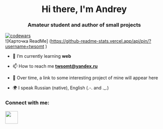 <h1 align="center">Hi there, I'm Andrey </h1>
<h3 align="center">Amateur student and author of small projects</h3>

[![codewars](https://www.codewars.com/users/twsomt_01/badges/small)](https://www.codewars.com/users/twsomt_01)  
![Карточка ReadMe] (https://github-readme-stats.vercel.app/api/pin/?username=twsomt )

- 🌱 I’m currently learning **web**

- 📫 How to reach me **twsomt@yandex.ru**

- 📄 Over time, a link to some interesting project of mine will appear here

- 🌍 I speak Russian (native), English (.-. and ._.)

### Connect with me:
<p align="left">
<a href="https://t.me/twsomt">
<img src="https://www.svgrepo.com/show/354443/telegram.svg" width="40" height="40"
</a>
</p>
